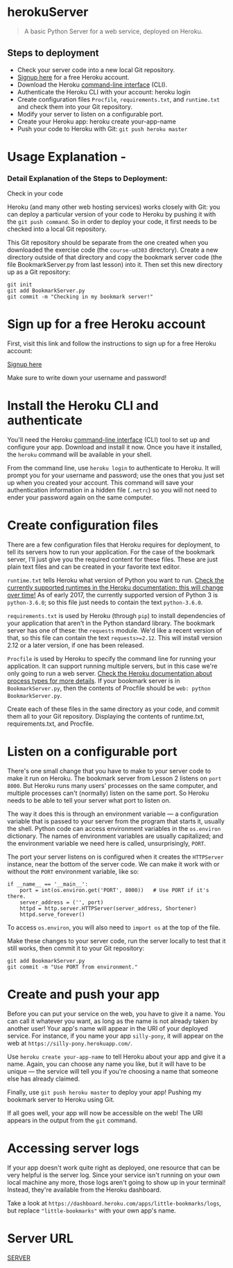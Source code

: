 # herokuServer
> A basic Python Server for a web service, deployed on Heroku. 

## Steps to deployment

* Check your server code into a new local Git repository.
* [Signup here](https://signup.heroku.com/dc) for a free Heroku account.
* Download the Heroku [command-line interface](https://devcenter.heroku.com/articles/heroku-cli) (CLI).
* Authenticate the Heroku CLI with your account: heroku login
* Create configuration files ```Procfile```, ```requirements.txt```, and ```runtime.txt``` and check them into your Git repository.
* Modify your server to listen on a configurable port.
* Create your Heroku app: heroku create your-app-name
* Push your code to Heroku with Git: ```git push heroku master```

# Usage Explanation - 
### Detail Explanation of the Steps to Deployment:

Check in your code

Heroku (and many other web hosting services) works closely with Git: you can deploy a particular version of your code to Heroku by pushing it with the ```git push command```. So in order to deploy your code, it first needs to be checked into a local Git repository.

This Git repository should be separate from the one created when you downloaded the exercise code (the ```course-ud303``` directory). Create a new directory outside of that directory and copy the bookmark server code (the file BookmarkServer.py from last lesson) into it. Then set this new directory up as a Git repository:

    
    git init
    git add BookmarkServer.py
    git commit -m "Checking in my bookmark server!"
    


# Sign up for a free Heroku account

First, visit this link and follow the instructions to sign up for a free Heroku account:

[Signup here](https://signup.heroku.com/dc)

Make sure to write down your username and password!

# Install the Heroku CLI and authenticate

You'll need the Heroku [command-line interface](https://devcenter.heroku.com/articles/heroku-cli) (CLI) tool to set up and configure your app. Download and install it now. Once you have it installed, the ```heroku``` command will be available in your shell.

From the command line, use ```heroku login``` to authenticate to Heroku. It will prompt you for your username and password; use the ones that you just set up when you created your account. This command will save your authentication information in a hidden file (```.netrc```) so you will not need to ender your password again on the same computer.

# Create configuration files

There are a few configuration files that Heroku requires for deployment, to tell its servers how to run your application. For the case of the bookmark server, I'll just give you the required content for these files. These are just plain text files and can be created in your favorite text editor.

```runtime.txt``` tells Heroku what version of Python you want to run. [Check the currently supported runtimes in the Heroku documentation; this will change over time!](https://devcenter.heroku.com/articles/python-runtimes) As of early 2017, the currently supported version of Python 3 is ```python-3.6.0```; so this file just needs to contain the text ```python-3.6.0```.

```requirements.txt``` is used by Heroku (through ```pip```) to install dependencies of your application that aren't in the Python standard library. The bookmark server has one of these: the ```requests``` module. We'd like a recent version of that, so this file can contain the text ```requests>=2.12```. This will install version 2.12 or a later version, if one has been released.

```Procfile``` is used by Heroku to specify the command line for running your application. It can support running multiple servers, but in this case we're only going to run a web server. [Check the Heroku documentation about process types for more details](https://devcenter.heroku.com/articles/procfile). If your bookmark server is in ```BookmarkServer.py```, then the contents of Procfile should be ```web: python BookmarkServer.py```.

Create each of these files in the same directory as your code, and commit them all to your Git repository.
Displaying the contents of runtime.txt, requirements.txt, and Procfile.

# Listen on a configurable port

There's one small change that you have to make to your server code to make it run on Heroku. The bookmark server from Lesson 2 listens on ```port 8000```. But Heroku runs many users' processes on the same computer, and multiple processes can't (normally) listen on the same port. So Heroku needs to be able to tell your server what port to listen on.

The way it does this is through an environment variable — a configuration variable that is passed to your server from the program that starts it, usually the shell. Python code can access environment variables in the ```os.environ``` dictionary. The names of environment variables are usually capitalized; and the environment variable we need here is called, unsurprisingly, ```PORT```.

The port your server listens on is configured when it creates the ```HTTPServer``` instance, near the bottom of the server code. We can make it work with or without the ```PORT``` environment variable, like so:

```
if __name__ == '__main__':
    port = int(os.environ.get('PORT', 8000))   # Use PORT if it's there.
    server_address = ('', port)
    httpd = http.server.HTTPServer(server_address, Shortener)
    httpd.serve_forever()
```

To access ```os.environ```, you will also need to ```import os``` at the top of the file.

Make these changes to your server code, run the server locally to test that it still works, then commit it to your Git repository:

```
git add BookmarkServer.py
git commit -m "Use PORT from environment."
```

# Create and push your app

Before you can put your service on the web, you have to give it a name. You can call it whatever you want, as long as the name is not already taken by another user! Your app's name will appear in the URI of your deployed service. For instance, if you name your app ```silly-pony```, it will appear on the web at ```https://silly-pony.herokuapp.com/```.

Use ```heroku create your-app-name``` to tell Heroku about your app and give it a name. Again, you can choose any name you like, but it will have to be unique — the service will tell you if you're choosing a name that someone else has already claimed.

Finally, use ```git push heroku master``` to deploy your app!
Pushing my bookmark server to Heroku using Git.

If all goes well, your app will now be accessible on the web! The URI appears in the output from the ```git``` command.

# Accessing server logs

If your app doesn't work quite right as deployed, one resource that can be very helpful is the server log. Since your service isn't running on your own local machine any more, those logs aren't going to show up in your terminal! Instead, they're available from the Heroku dashboard.

Take a look at ```https://dashboard.heroku.com/apps/little-bookmarks/logs```, but replace ```"little-bookmarks"``` with your own app's name.

# Server URL
[SERVER](https://pflash-bookmark-server.herokuapp.com/)
